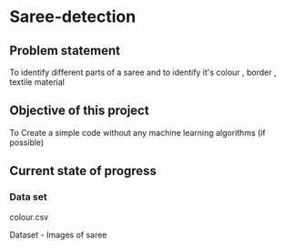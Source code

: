 # Saree-detection
## Problem statement


To identify different parts of a saree and to identify it's colour , border , textile material 

## Objective of this project 

To Create a simple code without any machine learning algorithms (if possible)

## Current state of progress 

### Data set 

colour.csv 

Dataset - Images of saree 
